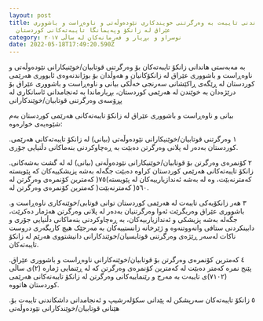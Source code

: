 ```yaml
---
layout: post
title: گشتاندنی تایبەت بە وەرگرتنی خویندکاری نێودەوڵەتی و ناوەڕاست و باشووری
  عێراق لە زانکۆ وپەیمانگا تایبەتەکانی کوردستان
category: نوسراو و بڕیار و فەرمانەکان لە ساڵی ٢٠١٧
date: 2022-05-18T17:49:20.590Z
---
```

‏بە مەبەستی هاندانی زانکۆ تایبەتەکان بۆ وەرگرتنی قوتابیان/خوێنیکارانی نێودەوڵەتی و ناوەڕاست و باشووری عێراق لە
زانکۆکانیان و هەوڵدان بۆ بوژاندنەوەی ئابووری هەرێمی کوردستان لە ڕێگەی ڕاکێشانی سەرنجی خەڵکی بیانی و ناوەڕاست و باشووری
عێراق بۆ درێژەدان بە خوێندن لە هەرێمی کوردستان، بڕیارماندا بە ئەنجامدانی ئاسانکاری لە پڕۆسەی وەرگرتنی قوتابیان/خوێندکارانی

‏بیانی و ناوەڕاست و باشووری عێراق لە زانکۆ تایبەتەکانی هەرێمی کوردستان بەم شێوەیەی خوارەوە:

‎.١‏ وەرگرتنی قوتابیان/خوێنیکارانی نێودەوڵەتی (بیانی) لە زانکۆ تایبەتەکانی هەرێمی کوردستان بەدەر لە پلانی وەرگرتن دەبێت بە
ڕەچاوکردنی بنەماکانی دڵنیایی جۆری.

‎.٢‏ کۆنمرەی وەرگرتن بۆ قوتابیان/خوێنیکارانی نێودەوڵەتی (بیانی) لە لە گشت بەشەکانی زانکۆ تایبەتەکانی هەرێمی کوردستان کراوە
دەبێت جگەلە بەشە پزیشکییەکان کە پێویستە کەمترین کۆنمرەی وەرگرتن لە ‎)٧٥(‏ کەمترنەبێت، وە لە بەشە ئەندازیارییەکان لە
پێویستە کەمترین کۆنمرەی وەرگرتن لە ‎)٥٦٠(‏ کەمترنەبێت.

‎.٣‏ هەر زانکۆیەکی تایبەت لە هەرێمی کوردستان توانی قوتابی/خوێنەکاری ناوەڕاست و باشووری عێراق وەربگرێت ئەوا وەرگرتنیان
بەدەر لە پلانی وەرگرتن هەژمار دەکرێت، جگەلە بەشە پزیشکی و ئەندازیاربیەکان، بە ڕەچاوکردنی بنەماکانی دڵنیایی جۆری و
دابینکردنی ستافی وانەووتنەوە و ژێرخانە زانستییەکان بە مەرجێک هیچ کاریگەری دروست ناکات لەسەر ڕێژەی وەرگرتنی
قوتابسیان/خوێندکارانی دانیشتووی هەرێم لە زانکۆ تایبەتەکان.

‎.٤‏ کەمترین کۆنمرەی وەرگرتن بۆ قوتابیان/خوێنەکارانی ناوەڕاست و باشووری عێراق پێنج نمرە کەمتر دەبێت لە کەمترین کۆنمرەی
وەرگرتن کە لە ڕێنمایی ژمارە (٢)ی‏ ساڵی (٧١٠٢)ی‏ تایبەت بە مەرج و رێنماییەکانی وەرگرتن لە زانکۆ تایبەتەکانی هەرێمی کوردستان
هاتووە.

‎.٥‏ زانکۆ تایبەتەکان سەرپشکن لە پێدانی سکۆلەرشیپ و ئەنجامدانی داشکاندنی تایبەت بۆ هێنانی قوتابیان/خوێندکارانی نێودەوڵەتی